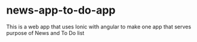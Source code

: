 # news-app-to-do-app
This is a web app that uses Ionic with angular to make one app that serves purpose of News and To Do list
